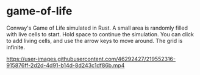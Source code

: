 # game-of-life
Conway's Game of Life simulated in Rust. A small area is randomly filled with live cells to start. Hold space to continue the simulation. You can click to add living cells, and use the arrow keys to move around. The grid is infinite.

https://user-images.githubusercontent.com/46292427/219552316-915876ff-2d2d-4d91-b14d-8d243c1df86b.mp4

